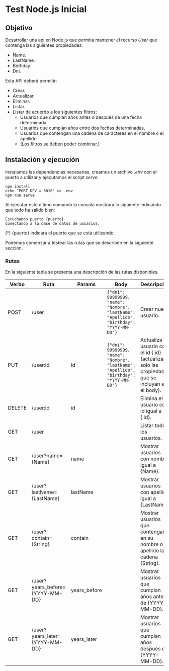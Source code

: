 # Test Node.js Inicial

## Objetivo

Desarrollar una api en Node.js que permita mantener el recurso *User* que contenga las siguientes propiedades:

* Name.
* LastName.
* Birthday.
* Dni.

Esta API deberá permitir:

* Crear.
* Actualizar
* Eliminar.
* Listar.
* Listar de acuerdo a los siguientes filtros:
    * Usuarios que cumplan años antes o después de una fecha determinada.
    * Usuarios que cumplan años entre dos fechas determinadas,
    * Usuarios que contengan una cadena de caracteres en el nombre o el apellido.
    * (Los filtros se deben poder combinar.)

## Instalación y ejecución

Instalamos las dependencias necesarias, creamos un archivo *.env* con el puerto a utilizar y ejecutamos el script *serve*:

```console
npm install
echo "PORT_DEV = 3010" >> .env
npm run serve
```

Al ejecutar este último comando la consola mostrará lo siguiente indicando que todo ha salido bien:

```console
Escuchando puerto {puerto}
Conectando a la base de datos de usuarios.
```
(*) {puerto} indicará el puerto que se está utilizando.

Podemos comenzar a testear las rutas que se describen en la siguiente sección.

### Rutas

En la siguiente tabla se presenta una descripción de las rutas disponibles.

Verbo | Ruta | Params | Body | Descripción
------------ | ------------- | ------------- | ------------- | -------------
POST | /user | |`{"dni": 99999999, "name": "Nombre", "lastName": "Apellido", "birthday": "YYYY-MM-DD"}` | Crear nuevo usuario.
PUT | /user:id | id |`{"dni": 99999999, "name": "Nombre", "lastName": "Apellido", "birthday": "YYYY-MM-DD"}` | Actualiza al usuario con el id {:id} (actualizará solo las propiedades que se incluyan en el body).
DELETE | /user:id | id | | Elimina el usuario con id igual a {:id}.
GET | /user | | | Listar todos los usuarios.
GET | /user?name={Name} | name | | Mostrar usuarios con nombre igual a {Name}.
GET | /user?lastName={LastName} | lastName | | Mostrar usuarios con apellido igual a {LastName}.
GET | /user?contain={String} | contain| | Mostrar usuarios que contengan en su nombre o apellido la cadena {String}.
GET | /user?years_before={YYYY-MM-DD} | years_before | | Mostrar usuarios que cumplan años antes de {YYYY-MM-DD}.
GET | /user?years_later={YYYY-MM-DD} | years_later | | Mostrar usuarios que cumplan años después de {YYYY-MM-DD}.
